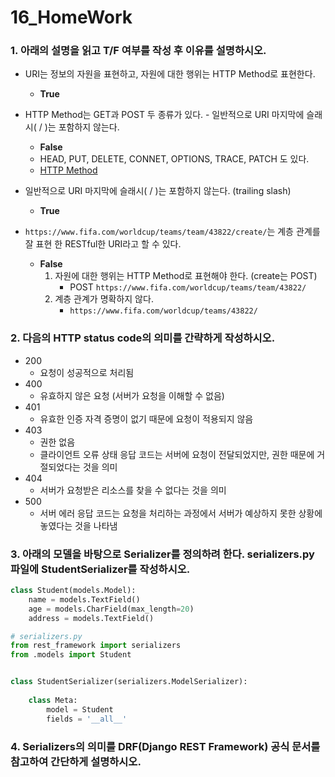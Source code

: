 # 16_HomeWork



### 1. 아래의 설명을 읽고 T/F 여부를 작성 후 이유를 설명하시오. 

- URI는 정보의 자원을 표현하고, 자원에 대한 행위는 HTTP Method로 표현한다. 

  - **True**
- HTTP Method는 GET과 POST 두 종류가 있다. - 일반적으로 URI 마지막에 슬래시( / )는 포함하지 않는다. 

  - **False**
  - HEAD, PUT, DELETE, CONNET, OPTIONS, TRACE, PATCH 도 있다.
  - [HTTP Method](https://developer.mozilla.org/ko/docs/Web/HTTP/Methods)
- 일반적으로 URI  마지막에 슬래시( / )는 포함하지 않는다. (trailing slash)
  - **True**
- `https://www.fifa.com/worldcup/teams/team/43822/create/`는 계층 관계를 잘 표현 한 RESTful한 URI라고 할 수 있다.
  - **False**
    1. 자원에 대한 행위는 HTTP Method로 표현해야 한다. (create는 POST)
       - POST `https://www.fifa.com/worldcup/teams/team/43822/`
    2. 계층 관계가 명확하지 않다.
       - `https://www.fifa.com/worldcup/teams/43822/`



### 2. 다음의 HTTP status code의 의미를 간략하게 작성하시오. 

- 200
  - 요청이 성공적으로 처리됨
- 400 
  - 유효하지 않은 요청 (서버가 요청을 이해할 수 없음)
- 401 
  - 유효한 인증 자격 증명이 없기 때문에 요청이 적용되지 않음
- 403 
  - 권한 없음
  - 클라이언트 오류 상태 응답 코드는 서버에 요청이 전달되었지만, 권한 때문에 거절되었다는 것을 의미
- 404 
  - 서버가 요청받은 리소스를 찾을 수 없다는 것을 의미
- 500
  - 서버 에러 응답 코드는 요청을 처리하는 과정에서 서버가 예상하지 못한 상황에 놓였다는 것을 나타냄



### 3. 아래의 모델을 바탕으로 Serializer를 정의하려 한다. serializers.py 파일에 StudentSerializer를 작성하시오.

```python
class Student(models.Model):
    name = models.TextField()
    age = models.CharField(max_length=20)
    address = models.TextField()
```

```python
# serializers.py
from rest_framework import serializers
from .models import Student


class StudentSerializer(serializers.ModelSerializer):
    
    class Meta:
        model = Student
        fields = '__all__'
```



### 4. Serializers의 의미를 DRF(Django REST Framework) 공식 문서를 참고하여 간단하게 설명하시오.